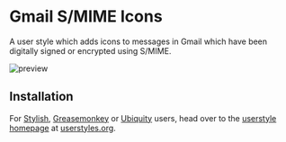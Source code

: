 Gmail S/MIME Icons
==================

A user style which adds icons to messages in Gmail which have been digitally signed or encrypted using S/MIME.

![preview](https://github.com/jasonkarns/userstyles.gmail-smime-icons/raw/master/before-after.png)

Installation
------------

For [Stylish](https://addons.mozilla.org/en-US/firefox/addon/2108), [Greasemonkey](https://addons.mozilla.org/en-US/firefox/addon/748) or [Ubiquity](https://addons.mozilla.org/en-US/firefox/addon/9527) users, head over to the [userstyle homepage](http://userstyles.org/styles/14323) at [userstyles.org](http://userstyles.org).